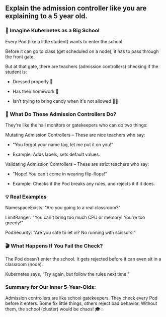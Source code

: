 ## Explain the admission controller like you are explaining to a 5 year old.

### 🧒 Imagine Kubernetes as a Big School

  Every Pod (like a little student) wants to enter the school.

  Before it can go to class (get scheduled on a node), it has to pass through the front gate.

  But at that gate, there are teachers (admission controllers) checking if the student is:

  * Dressed properly 🎽

  * Has their homework 📝

  * Isn’t trying to bring candy when it's not allowed 🍬🚫

### 🧠 What Do These Admission Controllers Do?

They're like the hall monitors or gatekeepers who can do two things:

  Mutating Admission Controllers – These are nice teachers who say:

  * "You forgot your name tag, let me put it on you!"

  * Example: Adds labels, sets default values.

  Validating Admission Controllers – These are strict teachers who say:

  * "Nope! You can't come in wearing flip-flops!"

  * Example: Checks if the Pod breaks any rules, and rejects it if it does.

### 💡 Real Examples

  NamespaceExists: "Are you going to a real classroom?"

  LimitRanger: "You can't bring too much CPU or memory! You're too greedy!"

  PodSecurity: "Are you safe to let in? No running with scissors!"

### 🎬 What Happens If You Fail the Check?

  The Pod doesn’t enter the school. It gets rejected before it can even sit in a classroom (node).

  Kubernetes says, “Try again, but follow the rules next time.”

### Summary for Our Inner 5-Year-Olds:

  Admission controllers are like school gatekeepers.
  They check every Pod before it enters.
  Some fix little things, others reject bad behavior.
  Without them, the school (cluster) would be chaos! 🎓💥


